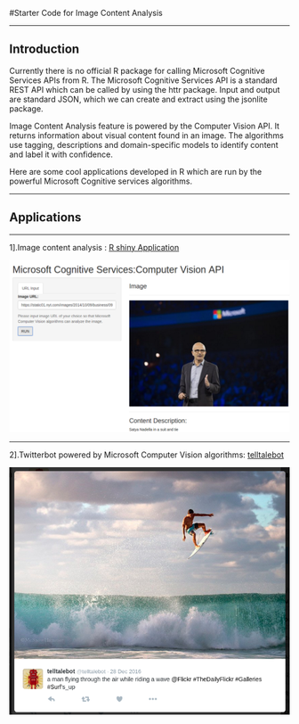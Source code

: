 #Starter Code for Image Content Analysis

***
## Introduction

  Currently there is no official R package for calling Microsoft Cognitive Services APIs from R. The Microsoft Cognitive Services API is a standard REST API which can be called by using the httr package. Input and output are standard JSON, which we can create and extract using the jsonlite package.

Image Content Analysis feature is powered by the Computer Vision API. It returns information about visual content found in an image. The algorithms use tagging, descriptions and domain-specific models to identify content and label it with confidence.

Here are some cool applications developed in R which are run by the powerful Microsoft Cognitive services algorithms.

***


## Applications
***
1].Image content analysis :
[R shiny Application ](https://jayendrashinde91.shinyapps.io/mscs_image_content/)

![MSCS_Image_Content_snapshot](/images/mscs_image_content.png)
***


2].Twitterbot powered by Microsoft Computer Vision algorithms:
[telltalebot](http://telltalebot.herokuapp.com/)



![telltalebot in action](/images/telltalebot_action.png)
